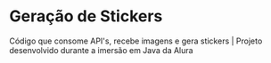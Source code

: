 # Geração de Stickers

Código que consome API's, recebe imagens e gera stickers |
Projeto desenvolvido durante a imersão em Java da Alura
